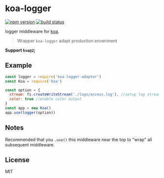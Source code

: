 
# koa-logger

[![npm version][npm-image]][npm-url]
[![build status][travis-image]][travis-url]

 logger middleware for [koa](https://github.com/Luncher/logger).


>Wrapper `koa-logger` adapt production enveriment

__Support `koa@2`;__


## Example

```js
const logger = require('koa-logger-adapter')
const Koa = require('koa')

const option = {
  stream: fs.createWriteStream('./logs/access.log'), //setup log stream(default is process.stdout)
  color: true //enable color output
}
const app = new Koa()
app.use(logger(option))
```

## Notes

  Recommended that you `.use()` this middleware near the top
  to "wrap" all subsequent middleware.

## License

  MIT

[npm-image]: https://img.shields.io/npm/v/koa-logger.svg?style=flat-square
[npm-url]: https://www.npmjs.com/package/koa-logger
[travis-image]: https://img.shields.io/travis/koajs/logger.svg?style=flat-square
[travis-url]: https://travis-ci.org/koajs/logger
